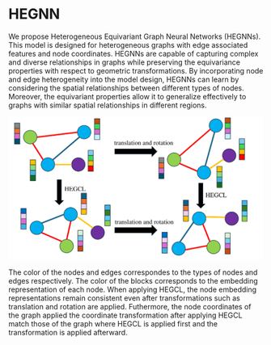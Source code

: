 # HEGNN
We propose Heterogeneous Equivariant Graph Neural Networks (HEGNNs). This model is designed for heterogeneous graphs with edge associated features and node coordinates. HEGNNs are capable of capturing complex and diverse relationships in graphs while preserving the equivariance properties with respect to geometric transformations. By incorporating node and edge heterogeneity into the model design, HEGNNs can learn by considering the spatial relationships between different types of nodes. Moreover, the equivariant properties allow it to generalize effectively to graphs with similar spatial relationships in different regions.

<div align="center">
    <img src="./img/HEGCL.png" width=600px centering>
</div>

The color of the nodes and edges correspondes to the types of nodes and edges respectively. The color of the blocks corresponds to the embedding representation of each node. When applying HEGCL, the node embedding representations remain consistent even after transformations such as translation and rotation are applied. Futhermore, the node coordinates of the graph applied the coordinate transformation after applying HEGCL match those of the graph where HEGCL is applied first and the transformation is applied afterward.